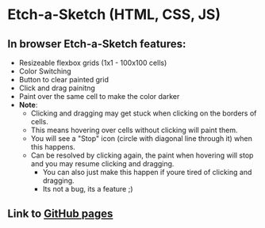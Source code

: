 # Etch-a-Sketch (HTML, CSS, JS)
## In browser Etch-a-Sketch features: 
- Resizeable flexbox grids (1x1 - 100x100 cells)
- Color Switching
- Button to clear painted grid
- Click and drag painitng
- Paint over the same cell to make the color darker
- **Note**: 
    - Clicking and dragging may get stuck when clicking on the borders of cells. 
    - This means hovering over cells without clicking will paint them. 
    - You will see a "Stop" icon (circle with diagonal line through it) when this happens. 
    - Can be resolved by clicking again, the paint when hovering will stop and you may resume clicking and dragging. 
        - You can also just make this happen if youre tired of clicking and dragging.
        - Its not a bug, its a feature ;)
## Link to [GitHub pages](https://josebrouwer.github.io/Etch-a-Sketch/sketch.html)